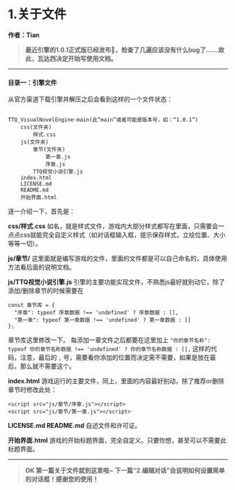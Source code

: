 # 1.关于文件

**作者：Tian**

> **最近引擎的1.0.1正式版已经发布🎉，检查了几遍应该没有什么bug了……故此，瓦达西决定开始写使用文档。**

---

#### 目录一：引擎文件

从官方渠道下载引擎并解压之后会看到这样的一个文件状态：

```

TTQ_VisualNovelEngine-main(此“main”或者可能是版本号，如：“1.0.1”)
	css(文件夹)
		样式.css
	js(文件夹)
		章节(文件夹)
			第一章.js
			序章.js
		TTQ视觉小说引擎.js
	index.html
	LICENSE.md
	README.md
	开始界面.html
```

逐一介绍一下，首先是：

**css/样式.css**
如名，就是样式文件，游戏内大部分样式都写在里面，只需要会一点点css就能完全自定义样式（如对话框输入框，提示保存样式，立绘位置、大小等等一切）。

**js/章节/**
这里面就是编写游戏的文件，里面的文件都是可以自己命名的，具体使用方法看后面的说明文档。

**js/TTQ视觉小说引擎.js**
引擎的主要功能实现文件，不熟悉js最好就别动它，除了添加/删除章节的时候需要在
```
const 章节库 = {
  "序章": typeof 序章数据 !== 'undefined' ? 序章数据 : [],
  "第一章": typeof 第一章数据 !== 'undefined' ? 第一章数据 : []
};
```
章节库这里修改一下。
每添加一章文件之后都要在这里加上 `"你的章节名称": typeof 你的章节名称数据 !== 'undefined' ? 你的章节名称数据 : [],` 这样的代码，注意，最后的 `,` 号，需要看你添加的位置而决定需不需要，如果是放在最后，那么就不需要这个。

**index.html**
游戏运行的主要文件，同上，里面的内容最好别动，除了推荐or删除章节时修改此处：
```
<script src="js/章节/序章.js"></script>
<script src="js/章节/第一章.js"></script>
```

**LICENSE.md
README.md**
自述文件和许可证。

**开始界面.html**
游戏的开始标题界面，完全自定义。只要你想，甚至可以不需要此标题界面。

---

> **OK
> 第一篇关于文件就到这里啦~
> 下一篇“2.编辑对话”会说明如何设置简单的对话框！感谢您的使用！**
